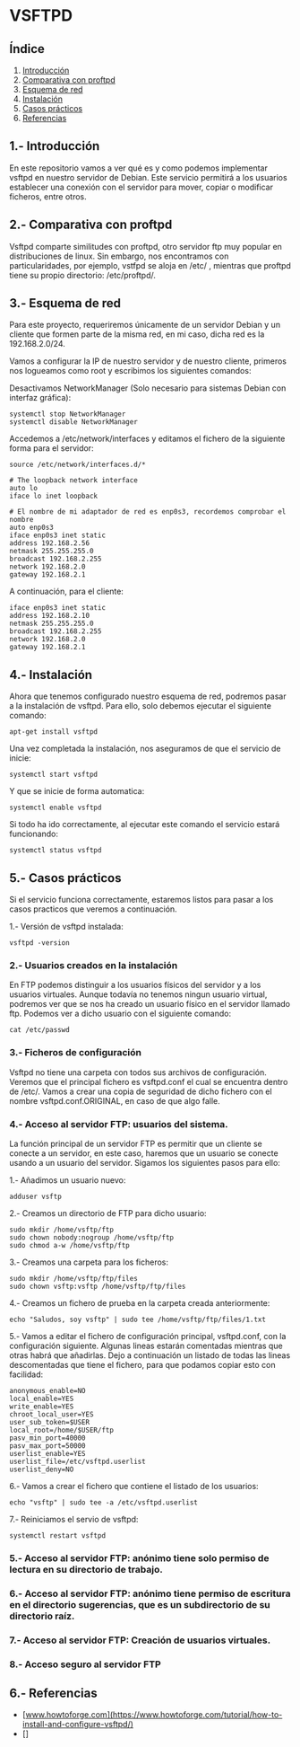 # VSFTPD
## Índice

1. [Introducción](#int)
2. [Comparativa con proftpd](#com)
3. [Esquema de red](#esq)
4. [Instalación](#ins)
5. [Casos prácticos](#cas)
6. [Referencias](#ref)

<a name="int"></a>
## 1.- Introducción

En este repositorio vamos a ver qué es y como podemos implementar vsftpd en nuestro servidor de Debian. Este servicio permitirá a los usuarios establecer una conexión con el servidor para mover, copiar o modificar ficheros, entre otros.

<a name="com"></a>
## 2.- Comparativa con proftpd

Vsftpd comparte similitudes con proftpd, otro servidor ftp muy popular en distribuciones de linux. Sin embargo, nos encontramos con particularidades, por ejemplo, vstfpd se aloja en /etc/ , mientras que proftpd tiene su propio directorio: /etc/proftpd/.

<a name="esq"></a>
## 3.- Esquema de red

Para este proyecto, requeriremos únicamente de un servidor Debian y un cliente que formen parte de la misma red, en mi caso, dicha red es la 192.168.2.0/24.

Vamos a configurar la IP de nuestro servidor y de nuestro cliente, primeros nos logueamos como root y escribimos los siguientes comandos:

Desactivamos NetworkManager (Solo necesario para sistemas Debian con interfaz gráfica):
```
systemctl stop NetworkManager
systemctl disable NetworkManager
```
Accedemos a /etc/network/interfaces y editamos el fichero de la siguiente forma para el servidor:
```
source /etc/network/interfaces.d/*

# The loopback network interface
auto lo
iface lo inet loopback

# El nombre de mi adaptador de red es enp0s3, recordemos comprobar el nombre
auto enp0s3
iface enp0s3 inet static
address 192.168.2.56
netmask 255.255.255.0
broadcast 192.168.2.255
network 192.168.2.0
gateway 192.168.2.1
```
A continuación, para el cliente:
```
iface enp0s3 inet static
address 192.168.2.10
netmask 255.255.255.0
broadcast 192.168.2.255
network 192.168.2.0
gateway 192.168.2.1
```

<a name="ins"></a>
## 4.- Instalación

Ahora que tenemos configurado nuestro esquema de red, podremos pasar a la instalación de vsftpd. Para ello, solo debemos ejecutar el siguiente comando:

```
apt-get install vsftpd
```

Una vez completada la instalación, nos aseguramos de que el servicio de inicie:

```
systemctl start vsftpd
```

Y que se inicie de forma automatica:

```
systemctl enable vsftpd
```

Si todo ha ido correctamente, al ejecutar este comando el servicio estará funcionando:

```
systemctl status vsftpd
```

<a name="cas"></a>
## 5.- Casos prácticos
Si el servicio funciona correctamente, estaremos listos para pasar a los casos practicos que veremos a continuación.

1.- Versión de vsftpd instalada:

```
vsftpd -version
```

### 2.- Usuarios creados en la instalación

En FTP podemos distinguir a los usuarios físicos del servidor y a los usuarios virtuales. Aunque todavía no tenemos ningun usuario virtual, podremos ver que se nos ha creado un usuario físico en el servidor llamado ftp. Podemos ver a dicho usuario con el siguiente comando:

```
cat /etc/passwd
```
### 3.- Ficheros de configuración

Vsftpd no tiene una carpeta con todos sus archivos de configuración. Veremos que el principal fichero es vsftpd.conf el cual se encuentra dentro de /etc/. Vamos a crear una copia de seguridad de dicho fichero con el nombre vsftpd.conf.ORIGINAL, en caso de que algo falle.

### 4.- Acceso al servidor FTP: usuarios del sistema.

La función principal de un servidor FTP es permitir que un cliente se conecte a un servidor, en este caso, haremos que un usuario se conecte usando a un usuario del servidor. Sigamos los siguientes pasos para ello:

1.- Añadimos un usuario nuevo:

```
adduser vsftp
```

2.- Creamos un directorio de FTP para dicho usuario:

```
sudo mkdir /home/vsftp/ftp
sudo chown nobody:nogroup /home/vsftp/ftp
sudo chmod a-w /home/vsftp/ftp
```

3.- Creamos una carpeta para los ficheros:

```
sudo mkdir /home/vsftp/ftp/files
sudo chown vsftp:vsftp /home/vsftp/ftp/files
```

4.- Creamos un fichero de prueba en la carpeta creada anteriormente:

```
echo "Saludos, soy vsftp" | sudo tee /home/vsftp/ftp/files/1.txt
```

5.- Vamos a editar el fichero de configuración principal, vsftpd.conf, con la configuración siguiente. Algunas lineas estarán comentadas mientras que otras habrá que añadirlas. Dejo a continuación un listado de todas las lineas descomentadas que tiene el fichero, para que podamos copiar esto con facilidad:

```
anonymous_enable=NO
local_enable=YES
write_enable=YES
chroot_local_user=YES
user_sub_token=$USER
local_root=/home/$USER/ftp
pasv_min_port=40000
pasv_max_port=50000
userlist_enable=YES
userlist_file=/etc/vsftpd.userlist
userlist_deny=NO
```
6.- Vamos a crear el fichero que contiene el listado de los usuarios:

```
echo "vsftp" | sudo tee -a /etc/vsftpd.userlist
```

7.- Reiniciamos el servio de vsftpd:

```
systemctl restart vsftpd
```

### 5.- Acceso al servidor FTP: anónimo tiene solo permiso de lectura en su directorio de trabajo.

### 6.- Acceso al servidor FTP: anónimo tiene permiso de escritura en el directorio sugerencias, que es un subdirectorio de su directorio raíz.

### 7.- Acceso al servidor FTP: Creación de usuarios virtuales.

### 8.- Acceso seguro al servidor FTP

<a name="ref"></a>
## 6.- Referencias

- [www.howtoforge.com](https://www.howtoforge.com/tutorial/how-to-install-and-configure-vsftpd/)
- []
